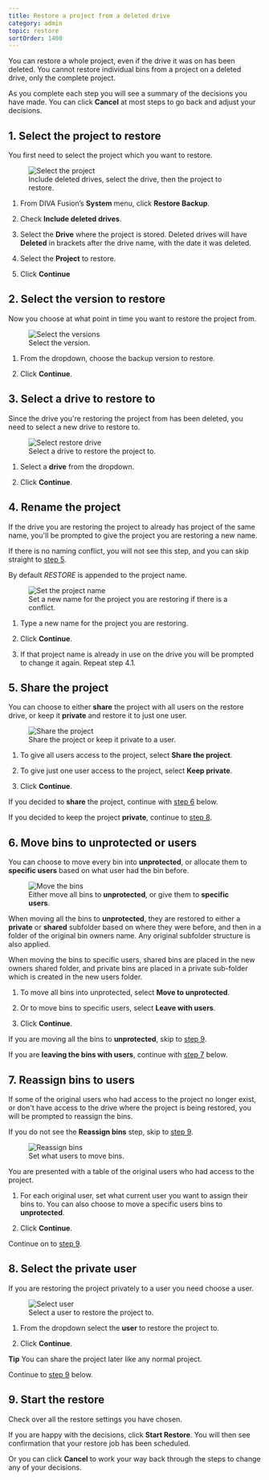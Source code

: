 ```yaml
---
title: Restore a project from a deleted drive
category: admin
topic: restore
sortOrder: 1400
---
```


You can restore a whole project, even if the drive it was on has been deleted. You cannot restore individual bins from a project on a deleted drive, only the complete project.

As you complete each step you will see a summary of the decisions you have made.
You can click **Cancel** at most steps to go back and adjust your decisions.

## 1. Select the project to restore

You first need to select the project which you want to restore.

<figure>
  <img src="/images/v2/fusion/restore-select-deleted-drive.png" alt="Select the project" />
  <figcaption>Include deleted drives, select the drive, then the project to restore.</figcaption>
</figure>

1. From DIVA Fusion’s **System** menu, click **Restore Backup**.

1. Check **Include deleted drives**.

1. Select the **Drive** where the project is stored. Deleted drives will have **Deleted** in brackets after the drive name, with the date it was deleted.

1. Select the **Project** to restore.

1. Click **Continue**



## 2. Select the version to restore

Now you choose at what point in time you want to restore the project from.

<figure>
  <img src="/images/v2/fusion/restore-select-version.png" alt="Select the versions" />
  <figcaption>Select the version.</figcaption>
</figure>

1. From the dropdown, choose the backup version to restore.

1. Click **Continue**.



## 3. Select a drive to restore to

Since the drive you're restoring the project from has been deleted, you need to select a new drive to restore to.

<figure>
  <img src="/images/v2/fusion/restore-select-restore-drive.png" alt="Select restore drive" />
  <figcaption>Select a drive to restore the project to.</figcaption>
</figure>

1. Select a **drive** from the dropdown.

1. Click **Continue**.



## 4. Rename the project

If the drive you are restoring the project to already has project of the same name, you'll be prompted to give the project you are restoring a new name.

If there is no naming conflict, you will not see this step, and you can skip straight to [step 5](#step5).

By default *RESTORE* is appended to the project name.

<figure>
  <img src="/images/v2/fusion/restore-set-project-name.png" alt="Set the project name" />
  <figcaption>Set a new name for the project you are restoring if there is a conflict.</figcaption>
</figure>

1. Type a new name for the project you are restoring.

1. Click **Continue**.

1. If that project name is already in use on the drive you will be prompted to change it again. Repeat step 4.1.



<a name="step5" class="anchor"></a>
## 5. Share the project

You can choose to either **share** the project with all users on the restore drive, or keep it **private** and restore it to just one user.

<figure>
  <img src="/images/v2/fusion/restore-share.png" alt="Share the project" />
  <figcaption>Share the project or keep it private to a user.</figcaption>
</figure>

1. To give all users access to the project, select **Share the project**.

1. To give just one user access to the project, select **Keep private**.

1. Click **Continue**.

If you decided to **share** the project, continue with [step 6](#step6) below.

If you decided to keep the project **private**, continue to [step 8](#step8).



<a name="step6" class="anchor"></a>
## 6. Move bins to unprotected or users

You can choose to move every bin into **unprotected**, or allocate them to **specific users** based on what user had the bin before.

<figure>
  <img src="/images/v2/fusion/restore-unprotected-or-users.png" alt="Move the bins" />
  <figcaption>Either move all bins to <strong>unprotected</strong>, or give them to <strong>specific users</strong>.</figcaption>
</figure>

When moving all the bins to **unprotected**, they are restored to either a **private** or **shared** subfolder based on where they were before, and then in a folder of the original bin owners name.
Any original subfolder structure is also applied.

When moving the bins to specific users, shared bins are placed in the new owners shared folder, and private bins are placed in a private sub-folder which is created in the new users folder.

1. To move all bins into unprotected, select **Move to unprotected**.

2. Or to move bins to specific users, select **Leave with users**.

3. Click **Continue**.

If you are moving all the bins to **unprotected**, skip to [step 9](#step9).

If you are **leaving the bins with users**, continue with [step 7](#step7) below.



<a name="step7" class="anchor"></a>
## 7. Reassign bins to users

If some of the original users who had access to the project no longer exist, or don't have access to the drive where the project is being restored, you will be prompted to reassign the bins.

If you do not see the **Reassign bins** step, skip to [step 9](#step9).

<figure>
  <img src="/images/v2/fusion/restore-reassign-bins.png" alt="Reassign bins" />
  <figcaption>Set what users to move bins.</figcaption>
</figure>

You are presented with a table of the original users who had access to the project.

1. For each original user, set what current user you want to assign their bins to. You can also choose to move a specific users bins to **unprotected**.

1. Click **Continue**.

Continue on to [step 9](#step9).



<a name="step8" class="anchor"></a>
## 8. Select the private user

If you are restoring the project privately to a user you need choose a user.

<figure>
  <img src="/images/v2/fusion/restore-private-user.png" alt="Select user" />
  <figcaption>Select a user to restore the project to.</figcaption>
</figure>

1. From the dropdown select the **user** to restore the project to.

1. Click **Continue**.

<p class="tip">
  <strong>Tip</strong> You can share the project later like any normal project.
</p>

Continue to [step 9](#step9) below.



<a name="step9" class="anchor"></a>
## 9. Start the restore

Check over all the restore settings you have chosen.

If you are happy with the decisions, click **Start Restore**.
You will then see confirmation that your restore job has been scheduled.

Or you can click **Cancel** to work your way back through the steps to change any of your decisions.
